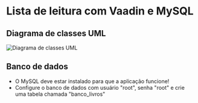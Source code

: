 # Lista de leitura com Vaadin e MySQL

## Diagrama de classes UML
![Diagrama de classes UML](https://github.com/camilenolli/tb_poo_lista_leitura/assets/105084673/842d0a23-2b0b-422b-8d8f-32ffa8992a30)

## Banco de dados
- O MySQL deve estar instalado para que a aplicação funcione!
- Configure o banco de dados com usuário "root", senha "root" e crie uma tabela chamada "banco_livros"
